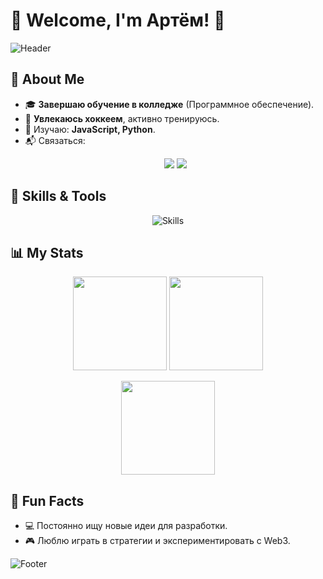 # 🌟 Welcome, I'm Артём! 👋  

![Header](https://capsule-render.vercel.app/api?type=waving&color=gradient&text=Hi%20there,%20I'm%20Artem!&fontAlign=50&fontAlignY=40&height=200&desc=FrontendBeckend%20Developer%20&%20Tech%20Enthusiast&descAlignY=65&descAlign=50)

## 🚀 About Me  
- 🎓 **Завершаю обучение в колледже** (Программное обеспечение).  
- 🏒 **Увлекаюсь хоккеем**, активно тренируюсь.  
- 🌱 Изучаю: **JavaScript, Python**.  
- 📬 Связаться: <p align="center">
  <a href="mailto:ar.gubarev50@gmail.com"><img src="https://img.shields.io/badge/-Gmail-D14836?logo=gmail&logoColor=white&style=for-the-badge"></a>
  <a href="https://t.me/your_telegram"><img src="https://img.shields.io/badge/-Telegram-2CA5E0?logo=telegram&logoColor=white&style=for-the-badge"></a>
</p>


## 🚀 Skills & Tools  
<p align="center">
  <img src="https://skillicons.dev/icons?i=html,css,js,python,git,github,react,vscode,figma&theme=dark" alt="Skills" />
</p>


## 📊 My Stats  
<p align="center">
  <img src="https://github-readme-streak-stats.herokuapp.com?user=Edith509&theme=radical&hide_border=true&border_radius=10" height="150" />
  <img src="https://github-readme-stats.vercel.app/api?username=Edith509&show_icons=true&theme=radical&hide_border=true&border_radius=10" height="150" />
</p>

<p align="center">
  <img src="https://github-readme-stats.vercel.app/api/top-langs/?username=Edith509&layout=compact&theme=radical&hide_border=true&border_radius=10" height="150" />
</p>

## 🎯 Fun Facts   
- 💻 Постоянно ищу новые идеи для разработки.  
- 🎮 Люблю играть в стратегии и экспериментировать с Web3.  


![Footer](https://capsule-render.vercel.app/api?type=waving&color=gradient&section=footer)
